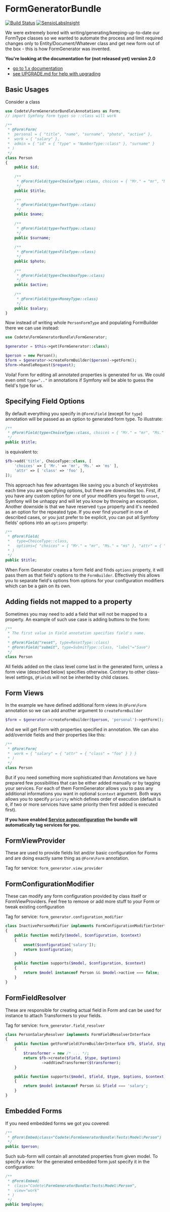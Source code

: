 FormGeneratorBundle
===================

[![Build Status](https://travis-ci.org/codete/FormGeneratorBundle.svg?branch=master)](https://travis-ci.org/codete/FormGeneratorBundle)
[![SensioLabsInsight](https://insight.sensiolabs.com/projects/8893e0c9-ed68-498e-aa86-63320ac43a62/mini.png)](https://insight.sensiolabs.com/projects/8893e0c9-ed68-498e-aa86-63320ac43a62)

We were extremely bored with writing/generating/keeping-up-to-date
our FormType classes so we wanted to automate the process and limit
required changes only to Entity/Document/Whatever class and get new
form out of the box - this is how FormGenerator was invented.

**You're looking at the documentation for (not released yet) version 2.0**

- [go to 1.x documentation](https://github.com/codete/FormGeneratorBundle/blob/1.3.0/README.md)
- [see UPGRADE.md for help with upgrading](https://github.com/codete/FormGeneratorBundle/blob/master/UPGRADE-2.0.md)

Basic Usages
------------

Consider a class

``` php
use Codete\FormGeneratorBundle\Annotations as Form;
// import Symfony form types so ::class will work

/**
 * @Form\Form(
 *  personal = { "title", "name", "surname", "photo", "active" },
 *  work = { "salary" },
 *  admin = { "id" = { "type" = "NumberType::class" }, "surname" }
 * )
 */
class Person
{
    public $id;
    
    /**
     * @Form\Field(type=ChoiceType::class, choices = { "Mr." = "mr", "Ms." = "ms" })
     */
    public $title;
    
    /**
     * @Form\Field(type=TextType::class)
     */
    public $name;
    
    /**
     * @Form\Field(type=TextType::class)
     */
    public $surname;
    
    /**
     * @Form\Field(type=FileType::class)
     */
    public $photo;
    
    /**
     * @Form\Field(type=CheckboxType::class)
     */
    public $active;
    
    /**
     * @Form\Field(type=MoneyType::class)
     */
    public $salary;
}
```

Now instead of writing whole ``PersonFormType`` and populating
FormBuilder there we can use instead:

``` php
use Codete\FormGeneratorBundle\FormGenerator;

$generator = $this->get(FormGenerator::class);

$person = new Person();
$form = $generator->createFormBuilder($person)->getForm();
$form->handleRequest($request);
```

Voila! Form for editing all annotated properties is generated for us.
We could even omit ``type=".."`` in annotations if Symfony will be
able to guess the field's type for us.

Specifying Field Options
------------------------

By default everything you specify in `@Form\Field` (except for `type`) annotation
will be passed as an option to generated form type. To illustrate:

```php
/**
 * @Form\Field(type=ChoiceType::class, choices = { "Mr." = "mr", "Ms." = "ms" }, "attr" = { "class" = "foo" })
 */
public $title;
```

is equivalent to:

```php
$fb->add('title', ChoiceType::class, [
    'choices' => [ 'Mr.' => 'mr', 'Ms.' => 'ms' ],
    'attr' => [ 'class' => 'foo' ],
]);
```

This approach has few advantages like saving you a bunch of keystrokes each time you
are specifying options, but there are downsides too. First, if you have any custom
option for one of your modifiers you forget to `unset`, Symfony will be unhappy and
will let you know by throwing an exception. Another downside is that we have reserved
`type` property and it's needed as an option for the repeated type. If you ever find
yourself in one of described cases, or you just prefer to be explicit, you can put
all Symfony fields' options into an `options` property:

```php
/**
 * @Form\Field(
 *   type=ChoiceType::class,
 *   options={ "choices" = { "Mr." = "mr", "Ms." = "ms" }, "attr" = { "class" = "foo" } }
 * )
 */
public $title;
```

When Form Generator creates a form field and finds `options` property, it will pass
them as that field's options to the `FormBuilder`. Effectively this allows you to
separate field's options from options for your configuration modifiers which can be
a gain on its own.

Adding fields not mapped to a property
--------------------------------------

Sometimes you may need to add a field that will not be mapped to a property. An example
of such use case is adding buttons to the form:

```php
/**
 * The first value in Field annotation specifies field's name.
 *
 * @Form\Field("reset", type=ResetType::class)
 * @Form\Field("submit", type=SubmitType::class, "label"="Save")
 */
class Person
```

All fields added on the class level come last in the generated form, unless a form view 
(described below) specifies otherwise. Contrary to other class-level settings, `@Field`s
will not be inherited by child classes.

Form Views
----------

In the example we have defined additional form views in ``@Form\Form``
annotation so we can add another argument to ``createFormBuilder``

``` php
$form = $generator->createFormBuilder($person, 'personal')->getForm();
```

And we will get Form with properties specified in annotation. We can 
also add/override fields and their properties like this:

``` php
/**
 * @Form\Form(
 *  work = { "salary" = { "attr" = { "class" = "foo" } } }
 * )
 */
class Person
```

But if you need something more sophisticated than Annotations we 
have prepared few possibilities that can be either added manually
or by tagging your services. For each of them FormGenerator allows 
you to pass any additional informations you want in optional 
``$context`` argument. Both ways allows you to specify `priority`
which defines order of execution (default is `0`, if two or more
services have same priority then first added is executed first).

**If you have enabled [Service autoconfiguration](http://symfony.com/blog/new-in-symfony-3-3-service-autoconfiguration)
the bundle will automatically tag services for you.**

FormViewProvider
----------------

These are used to provide fields list and/or basic configuration
for Forms and are doing exactly same thing as ``@Form\Form``
annotation.

Tag for service: ``form_generator.view_provider``

FormConfigurationModifier
-------------------------

These can modify any form configuration provided by class
itself or FormViewProviders. Feel free to remove or add more
stuff to your Form or tweak existing configuration

Tag for service: ``form_generator.configuration_modifier``

``` php
class InactivePersonModifier implements FormConfigurationModifierInterface
{
    public function modify($model, $configuration, $context) 
    {
        unset($configuration['salary']);
        return $configuration;
    }

    public function supports($model, $configuration, $context) 
    {
        return $model instanceof Person && $model->active === false;
    }
}
```

FormFieldResolver
-----------------

These are responsible for creating actual field in Form and can
be used for instance to attach Transformers to your fields.

Tag for service: ``form_generator.field_resolver``

``` php
class PersonSalaryResolver implements FormFieldResolverInterface
{
    public function getFormField(FormBuilderInterface $fb, $field, $type, $options, $context) 
    {
        $transformer = new /* ... */;
        return $fb->create($field, $type, $options)
                ->addViewTransformer($transformer);
    }

    public function supports($model, $field, $type, $options, $context) 
    {
        return $model instanceof Person && $field === 'salary';
    }
}
```

Embedded Forms
--------------

If you need embedded forms we got you covered:

``` php
/**
 * @Form\Embed(class="Codete\FormGeneratorBundle\Tests\Model\Person")
 */
public $person;
```

Such sub-form will contain all annotated properties from given model.
To specify a view for the generated embedded form just specify it in
the configuration:

``` php
/**
 * @Form\Embed(
 *  class="Codete\FormGeneratorBundle\Tests\Model\Person",
 *  view="work"
 * )
 */
public $employee;
```
